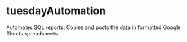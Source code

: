 # tuesdayAutomation
Automates SQL reports; Copies and posts the data in formatted Google Sheets spreadsheets
